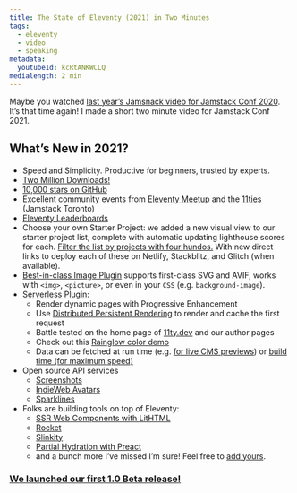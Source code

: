 ```yaml
---
title: The State of Eleventy (2021) in Two Minutes
tags:
  - eleventy
  - video
  - speaking
metadata:
  youtubeId: kcRtANKWCLQ
medialength: 2 min
---
```

Maybe you watched [last year’s Jamsnack video for Jamstack Conf 2020](/web/jamsnack/). It’s that time again! I made a short two minute video for Jamstack Conf 2021.

<div class="fullwidth"><youtube-lite-player @slug="{{ metadata.youtubeId }}" @label="{{ title }}"></youtube-lite-player></div>

## What’s New in 2021?

* Speed and Simplicity. Productive for beginners, trusted by experts.
* [Two Million Downloads!](https://www.11ty.dev/blog/2million/)
* [10,000 stars on GitHub](https://github.com/11ty/eleventy)
* Excellent community events from [Eleventy Meetup](https://11tymeetup.dev/) and the [11ties](https://www.meetup.com/JAMstack-Toronto/events/281278073/) (Jamstack Toronto)
* [Eleventy Leaderboards](http://www.11ty.dev/speedlify/)
* Choose your own Starter Project: we added a new visual view to our starter project list, complete with automatic updating lighthouse scores for each. [Filter the list by projects with four hundos.](https://www.11ty.dev/docs/starter/) With new direct links to deploy each of these on Netlify, Stackblitz, and Glitch (when available).
* [Best-in-class Image Plugin](https://www.11ty.dev/docs/plugins/image/) supports first-class SVG and AVIF, works with `<img>`, `<picture>`, or even in your `CSS` (e.g. `background-image`).
* [Serverless Plugin](https://www.11ty.dev/docs/plugins/serverless/):
  - Render dynamic pages with Progressive Enhancement
  - Use [Distributed Persistent Rendering](https://www.netlify.com/blog/2021/04/14/faster-builds-for-large-sites-on-netlify-with-on-demand-builders-now-in-early-access/) to render and cache the first request
  - Battle tested on the home page of [11ty.dev](http://11ty.dev) and our author pages
  - Check out this [Rainglow color demo](https://rainglow.zachleat.dev/)
  - Data can be fetched at run time (e.g. [for live CMS previews](https://twitter.com/zachleat/status/1405650895665254406)) or [build time (for maximum speed)](https://www.11ty.dev/docs/plugins/serverless/#re-use-build-time-cache-from-the-cache-assets-plugin)
* Open source API services
  - [Screenshots](https://www.zachleat.com/web/screenshots/)
  - [IndieWeb Avatars](https://www.zachleat.com/web/indieweb-avatar/)
  - [Sparklines](https://www.zachleat.com/web/sparklines/)
* Folks are building tools on top of Eleventy:
  - [SSR Web Components with LitHTML](https://twitter.com/eleven_ty/status/1384962580423323649)
  - [Rocket](https://rocket.modern-web.dev/)
  - [Slinkity](https://slinkity.dev/)
  - [Partial Hydration with Preact](https://markus.oberlehner.net/blog/building-partially-hydrated-progressively-enhanced-static-websites-with-isomorphic-preact-and-eleventy/)
  - and a bunch more I’ve missed I’m sure! Feel free to <a href="https://github.com/zachleat/zachleat.com/tree/master/{{ page.inputPath }}">add yours</a>.


### [We launched our first 1.0 Beta release!](https://www.11ty.dev/blog/eleventy-v1-beta/)

